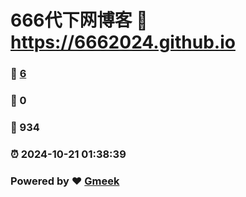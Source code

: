 # 666代下网博客 :link: https://6662024.github.io 
### :page_facing_up: [6](https://6662024.github.io/tag.html) 
### :speech_balloon: 0 
### :hibiscus: 934 
### :alarm_clock: 2024-10-21 01:38:39 
### Powered by :heart: [Gmeek](https://github.com/Meekdai/Gmeek)
